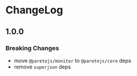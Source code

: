 # ChangeLog

## 1.0.0

### Breaking Changes

- move `@paretojs/monitor` to `@paretojs/core` deps
- remove `superjson` deps
